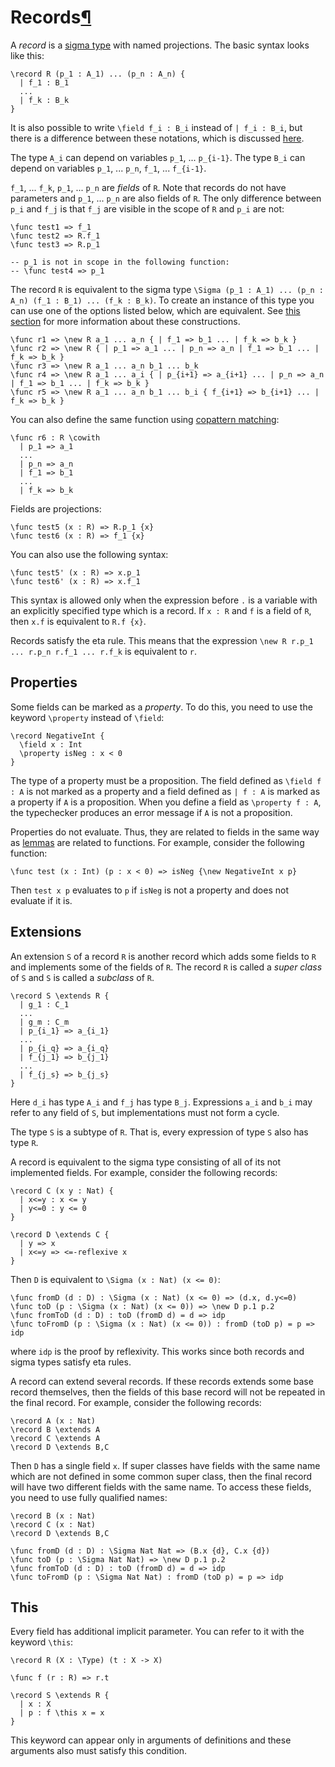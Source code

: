 <h1 id="records">Records<a class="headerlink" href="#records" title="Permanent link">&para;</a></h1>

A _record_ is a [sigma type](/language-reference/expressions/sigma) with named projections.
The basic syntax looks like this:

```arend
\record R (p_1 : A_1) ... (p_n : A_n) {
  | f_1 : B_1
  ...
  | f_k : B_k
}
```

It is also possible to write `\field f_i : B_i` instead of `| f_i : B_i`, but there is a difference between these
notations, which is discussed [here](#properties). 

The type `A_i` can depend on variables `p_1`, ... `p_{i-1}`.
The type `B_i` can depend on variables `p_1`, ... `p_n`, `f_1`, ... `f_{i-1}`.

`f_1`, ... `f_k`, `p_1`, ... `p_n` are _fields_ of `R`. Note that records do not have parameters
and `p_1`, ... `p_n` are also fields of `R`.
The only difference between `p_i` and `f_j` is that `f_j` are visible in the scope of `R` and `p_i` are not:

```arend
\func test1 => f_1
\func test2 => R.f_1
\func test3 => R.p_1

-- p_1 is not in scope in the following function:
-- \func test4 => p_1
```

The record `R` is equivalent to the sigma type `\Sigma (p_1 : A_1) ... (p_n : A_n) (f_1 : B_1) ... (f_k : B_k)`.
To create an instance of this type you can use one of the options listed
below, which are equivalent.
See [this section](/language-reference/expressions/class-ext) for more information about these constructions.

```arend
\func r1 => \new R a_1 ... a_n { | f_1 => b_1 ... | f_k => b_k }
\func r2 => \new R { | p_1 => a_1 ... | p_n => a_n | f_1 => b_1 ... | f_k => b_k }
\func r3 => \new R a_1 ... a_n b_1 ... b_k
\func r4 => \new R a_1 ... a_i { | p_{i+1} => a_{i+1} ... | p_n => a_n | f_1 => b_1 ... | f_k => b_k }
\func r5 => \new R a_1 ... a_n b_1 ... b_i { f_{i+1} => b_{i+1} ... | f_k => b_k }
```

You can also define the same function using [copattern matching](/language-reference/definitions/functions/#copattern-matching):
```arend
\func r6 : R \cowith
  | p_1 => a_1
  ...
  | p_n => a_n
  | f_1 => b_1
  ...
  | f_k => b_k
```

Fields are projections:
```arend
\func test5 (x : R) => R.p_1 {x}
\func test6 (x : R) => f_1 {x}
```

You can also use the following syntax:
```arend
\func test5' (x : R) => x.p_1
\func test6' (x : R) => x.f_1
```

This syntax is allowed only when the expression before `.` is a variable with an explicitly specified type which is a record.
If `x : R` and `f` is a field of `R`, then `x.f` is equivalent to `R.f {x}`.

Records satisfy the eta rule.
This means that the expression `\new R r.p_1 ... r.p_n r.f_1 ... r.f_k` is equivalent to `r`.

## Properties

Some fields can be marked as a _property_.
To do this, you need to use the keyword `\property` instead of `\field`:

```arend
\record NegativeInt {
  \field x : Int
  \property isNeg : x < 0
}
```

The type of a property must be a proposition.
The field defined as `\field f : A` is not marked as a property and a field defined as `| f : A` is marked as a property if `A` is a proposition.
When you define a field as `\property f : A`, the typechecker produces an error message if `A` is not a proposition.

Properties do not evaluate.
Thus, they are related to fields in the same way as [lemmas](/language-reference/definitions/functions/#lemmas) are related to functions.
For example, consider the following function:

```arend
\func test (x : Int) (p : x < 0) => isNeg {\new NegativeInt x p}
```

Then `test x p` evaluates to `p` if `isNeg` is not a property and does not evaluate if it is.

## Extensions

An extension `S` of a record `R` is another record which adds some fields to `R` and implements some of the fields of `R`.
The record `R` is called a _super class_ of `S` and `S` is called a _subclass_ of `R`.

```arend
\record S \extends R {
  | g_1 : C_1
  ...
  | g_m : C_m
  | p_{i_1} => a_{i_1}
  ...
  | p_{i_q} => a_{i_q}
  | f_{j_1} => b_{j_1}
  ...
  | f_{j_s} => b_{j_s}
}
```

Here `d_i` has type `A_i` and `f_j` has type `B_j`.
Expressions `a_i` and `b_i` may refer to any field of `S`, but implementations must not form a cycle.

The type `S` is a subtype of `R`.
That is, every expression of type `S` also has type `R`.

A record is equivalent to the sigma type consisting of all of its not implemented fields.
For example, consider the following records:

```arend
\record C (x y : Nat) {
  | x<=y : x <= y
  | y<=0 : y <= 0
}

\record D \extends C {
  | y => x
  | x<=y => <=-reflexive x
}
```

Then `D` is equivalent to `\Sigma (x : Nat) (x <= 0)`:

```arend
\func fromD (d : D) : \Sigma (x : Nat) (x <= 0) => (d.x, d.y<=0)
\func toD (p : \Sigma (x : Nat) (x <= 0)) => \new D p.1 p.2
\func fromToD (d : D) : toD (fromD d) = d => idp
\func toFromD (p : \Sigma (x : Nat) (x <= 0)) : fromD (toD p) = p => idp
```

where `idp` is the proof by reflexivity.
This works since both records and sigma types satisfy eta rules.

A record can extend several records.
If these records extends some base record themselves, then the fields of this base record will not be repeated in the final record.
For example, consider the following records:

```arend
\record A (x : Nat)
\record B \extends A
\record C \extends A
\record D \extends B,C
```

Then `D` has a single field `x`.
If super classes have fields with the same name which are not defined in some common super class, then the final record will have two different fields with the same name.
To access these fields, you need to use fully qualified names:

```arend
\record B (x : Nat)
\record C (x : Nat)
\record D \extends B,C

\func fromD (d : D) : \Sigma Nat Nat => (B.x {d}, C.x {d})
\func toD (p : \Sigma Nat Nat) => \new D p.1 p.2
\func fromToD (d : D) : toD (fromD d) = d => idp
\func toFromD (p : \Sigma Nat Nat) : fromD (toD p) = p => idp
```

## This

Every field has additional implicit parameter.
You can refer to it with the keyword `\this`:

```arend
\record R (X : \Type) (t : X -> X)

\func f (r : R) => r.t

\record S \extends R {
  | x : X
  | p : f \this x = x
}
```

This keyword can appear only in arguments of definitions and these arguments also must satisfy this condition.
